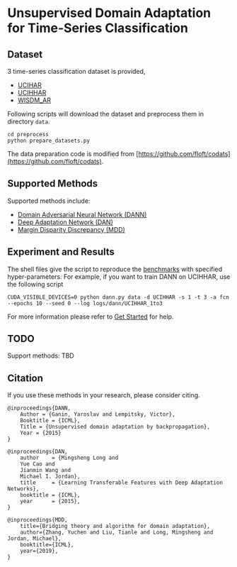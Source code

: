 # Unsupervised Domain Adaptation for Time-Series Classification

## Dataset
3 time-series classification dataset is provided,

- [UCIHAR](http://archive.ics.uci.edu/ml/datasets/Human+Activity+Recognition+Using+Smartphones#)
- [UCIHHAR](http://archive.ics.uci.edu/ml/datasets/Human+Activity+Recognition+Using+Smartphones#)
- [WISDM_AR](https://www.cis.fordham.edu/wisdm/dataset.php)

Following scripts will download the dataset and preprocess them in directory ``data``.

```shell
cd preprocess
python prepare_datasets.py
```

The data preparation code is modified from [https://github.com/floft/codats](https://github.com/floft/codats).

## Supported Methods

Supported methods include:

- [Domain Adversarial Neural Network (DANN)](https://arxiv.org/abs/1505.07818)
- [Deep Adaptation Network (DAN)](https://arxiv.org/pdf/1502.02791)
- [Margin Disparity Discrepancy (MDD)](https://arxiv.org/abs/1904.05801)

## Experiment and Results

The shell files give the script to reproduce the [benchmarks](/docs/dalib/benchmarks/image_classification.rst) with specified hyper-parameters.
For example, if you want to train DANN on UCIHHAR, use the following script

```shell script
CUDA_VISIBLE_DEVICES=0 python dann.py data -d UCIHHAR -s 1 -t 3 -a fcn --epochs 10 --seed 0 --log logs/dann/UCIHHAR_1to3
```

For more information please refer to [Get Started](/docs/get_started/quickstart.rst) for help.

## TODO
Support methods: TBD

## Citation
If you use these methods in your research, please consider citing.

```
@inproceedings{DANN,
	Author = {Ganin, Yaroslav and Lempitsky, Victor},
	Booktitle = {ICML},
	Title = {Unsupervised domain adaptation by backpropagation},
	Year = {2015}
}

@inproceedings{DAN,
	author    = {Mingsheng Long and
	Yue Cao and
	Jianmin Wang and
	Michael I. Jordan},
	title     = {Learning Transferable Features with Deep Adaptation Networks},
	booktitle = {ICML},
	year      = {2015},
}

@inproceedings{MDD,
    title={Bridging theory and algorithm for domain adaptation},
    author={Zhang, Yuchen and Liu, Tianle and Long, Mingsheng and Jordan, Michael},
    booktitle={ICML},
    year={2019},
}

```
